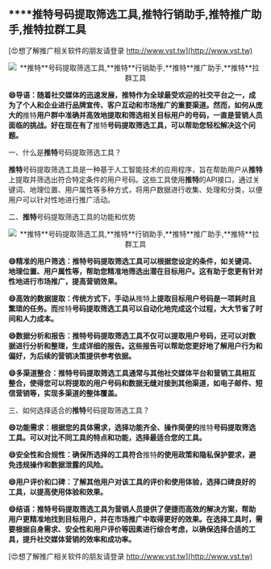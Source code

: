 ## ****推特**号码提取筛选工具,**推特**行销助手,**推特**推广助手,**推特**拉群工具**

[😍想了解推广相关软件的朋友请登录 http://www.vst.tw](http://www.vst.tw)

 <center><img src="https://vst.tw/MP4/tuiguang/png/6.png" alt="**推特**号码提取筛选工具,**推特**行销助手,**推特**推广助手,**推特**拉群工具"></center>

**😄导语：随着社交媒体的迅速发展，**推特**作为全球最受欢迎的社交平台之一，成为了个人和企业进行品牌宣传、客户互动和市场推广的重要渠道。然而，如何从庞大的**推特**用户群中准确并高效地提取和筛选相关目标用户的号码，一直是营销人员面临的挑战。好在现在有了**推特**号码提取筛选工具，可以帮助您轻松解决这个问题。**

一、什么是**推特**号码提取筛选工具？

**推特**号码提取筛选工具是一种基于人工智能技术的应用程序，旨在帮助用户从**推特**上提取并筛选出符合特定条件的用户号码。这些工具使用**推特**的API接口，通过关键词、地理位置、用户属性等多种方式，将用户数据进行收集、处理和分类，以便用户可以针对性地进行推广活动。

二、**推特**号码提取筛选工具的功能和优势

 <center><img src="https://vst.tw/MP4/tuiguang/png/8.png" alt="**推特**号码提取筛选工具,**推特**行销助手,**推特**推广助手,**推特**拉群工具"></center>

**😄精准的用户筛选：**推特**号码提取筛选工具可以根据您设定的条件，如关键词、地理位置、用户属性等，帮助您精准地筛选出潜在目标用户。这有助于您更有针对性地进行市场推广，提高营销效果。**

**😄高效的数据提取：传统方式下，手动从**推特**上提取目标用户号码是一项耗时且繁琐的任务。而**推特**号码提取筛选工具可以自动化地完成这个过程，大大节省了时间和人力成本。**

**😄数据分析和报告：**推特**号码提取筛选工具不仅可以提取用户号码，还可以对数据进行分析和整理，生成详细的报告。这些报告可以帮助您更好地了解用户行为和偏好，为后续的营销决策提供参考依据。**

**😄多渠道整合：**推特**号码提取筛选工具通常与其他社交媒体平台和营销工具相互整合，使得您可以将提取的用户号码和数据无缝对接到其他渠道，如电子邮件、短信营销等，实现多渠道的整体覆盖。**

三、如何选择适合的**推特**号码提取筛选工具？

**😄功能需求：根据您的具体需求，选择功能齐全、操作简便的**推特**号码提取筛选工具。可以对比不同工具的特点和功能，选择最适合您的工具。**

**😄安全性和合规性：确保所选择的工具符合**推特**的使用政策和隐私保护要求，避免违规操作和数据泄露的风险。**

**😄用户评价和口碑：了解其他用户对该工具的评价和使用体验，选择口碑良好的工具，以提高使用体验和效果。**

**😄结语：**推特**号码提取筛选工具为营销人员提供了便捷而高效的解决方案，帮助用户更精准地找到目标用户，并在市场推广中取得更好的效果。在选择工具时，需要根据自身需求、安全性和用户评价等因素进行综合考虑，以确保选择合适的工具，提升社交媒体营销的效率和成功率。**

[😍想了解推广相关软件的朋友请登录 http://www.vst.tw](http://www.vst.tw)



